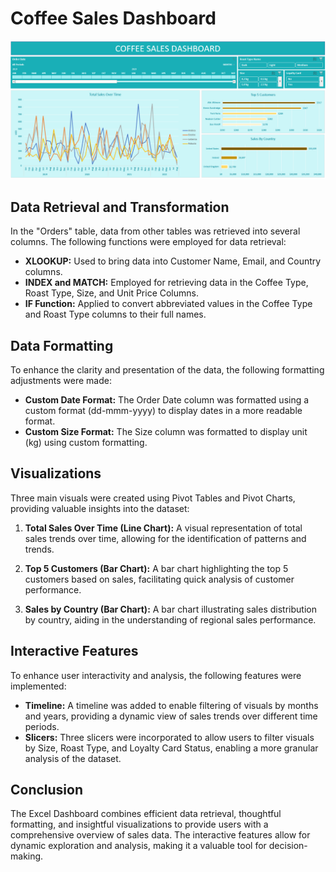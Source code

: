 # Coffee Sales Dashboard
![Snapshot](Snapshot.png)
## Data Retrieval and Transformation

In the "Orders" table, data from other tables was retrieved into several columns. The following functions were employed for data retrieval:

- **XLOOKUP:** Used to bring data into Customer Name, Email, and Country columns.
- **INDEX and MATCH:** Employed for retrieving data in the Coffee Type, Roast Type, Size, and Unit Price Columns.
- **IF Function:** Applied to convert abbreviated values in the Coffee Type and Roast Type columns to their full names.

## Data Formatting

To enhance the clarity and presentation of the data, the following formatting adjustments were made:

- **Custom Date Format:** The Order Date column was formatted using a custom format (dd-mmm-yyyy) to display dates in a more readable format.
- **Custom Size Format:** The Size column was formatted to display unit (kg) using custom formatting.

## Visualizations

Three main visuals were created using Pivot Tables and Pivot Charts, providing valuable insights into the dataset:

1. **Total Sales Over Time (Line Chart):** A visual representation of total sales trends over time, allowing for the identification of patterns and trends.

2. **Top 5 Customers (Bar Chart):** A bar chart highlighting the top 5 customers based on sales, facilitating quick analysis of customer performance.

3. **Sales by Country (Bar Chart):** A bar chart illustrating sales distribution by country, aiding in the understanding of regional sales performance.

## Interactive Features

To enhance user interactivity and analysis, the following features were implemented:

- **Timeline:** A timeline was added to enable filtering of visuals by months and years, providing a dynamic view of sales trends over different time periods.
- **Slicers:** Three slicers were incorporated to allow users to filter visuals by Size, Roast Type, and Loyalty Card Status, enabling a more granular analysis of the dataset.

## Conclusion

The Excel Dashboard combines efficient data retrieval, thoughtful formatting, and insightful visualizations to provide users with a comprehensive overview of sales data. The interactive features allow for dynamic exploration and analysis, making it a valuable tool for decision-making.
